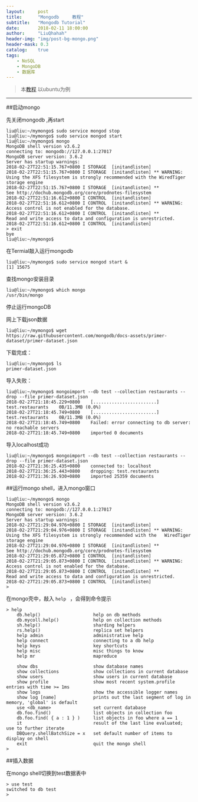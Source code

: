 ```yaml
---
layout:     post
title:      "Mongodb     教程"
subtitle:   "Mongodb Tutorial"
date:       2018-02-11 18:00:00
author:     "LiuQhahah"
header-img: "img/post-bg-mongo.png"
header-mask: 0.3
catalog:    true
tags:
    - NoSQL
    - MongoDB
    - 数据库
---
```

 
>  本[教程](https://docs.mongodb.com/manual/mongo/) 以ubuntu为例

---------------------------------------



##启动mongo
	
先关闭mongodb ,再start
	
	liu@liu:~/mymongo$ sudo service mongod stop
	liu@liu:~/mymongo$ sudo service mongod start
	liu@liu:~/mymongo$ mongo
	MongoDB shell version v3.6.2
	connecting to: mongodb://127.0.0.1:27017
	MongoDB server version: 3.6.2
	Server has startup warnings: 
	2018-02-27T22:51:15.767+0800 I STORAGE  [initandlisten] 
	2018-02-27T22:51:15.767+0800 I STORAGE  [initandlisten] ** WARNING: Using the XFS filesystem is strongly recommended with the WiredTiger storage engine
	2018-02-27T22:51:15.767+0800 I STORAGE  [initandlisten] **          See http://dochub.mongodb.org/core/prodnotes-filesystem
	2018-02-27T22:51:16.612+0800 I CONTROL  [initandlisten] 
	2018-02-27T22:51:16.612+0800 I CONTROL  [initandlisten] ** WARNING: Access control is not enabled for the database.
	2018-02-27T22:51:16.612+0800 I CONTROL  [initandlisten] **          Read and write access to data and configuration is unrestricted.
	2018-02-27T22:51:16.612+0800 I CONTROL  [initandlisten] 
	> exit
	bye
	liu@liu:~/mymongo$ 

在Termial敲入运行mongodb
	
	liu@liu:~/mymongo$ sudo service mongod start &
	[1] 15675

查找mongo安装目录

	liu@liu:~/mymongo$ which mongo
	/usr/bin/mongo

停止运行mongoDB

	
网上下载json数据

	liu@liu:~/mymongo$ wget https://raw.githubusercontent.com/mongodb/docs-assets/primer-dataset/primer-dataset.json

下载完成：
	
	liu@liu:~/mymongo$ ls
	primer-dataset.json
	
导入失败：
	
	liu@liu:~/mymongo$ mongoimport --db test --collection restaurants --drop --file primer-dataset.json 
	2018-02-27T21:18:45.229+0800    [........................] 	test.restaurants    0B/11.3MB (0.0%)
	2018-02-27T21:18:45.749+0800    [........................] 	test.restaurants    0B/11.3MB (0.0%)
	2018-02-27T21:18:45.749+0800    Failed: error connecting to db server: no reachable servers
	2018-02-27T21:18:45.749+0800    imported 0 documents
	
导入localhost成功
	
	liu@liu:~/mymongo$ mongoimport --db test --collection restaurants --drop --file primer-dataset.json 
	2018-02-27T21:36:25.435+0800    connected to: localhost
	2018-02-27T21:36:25.443+0800    dropping: test.restaurants
	2018-02-27T21:36:26.930+0800    imported 25359 documents
	
##运行mongo shell，进入mongo窗口
	
	
	liu@liu:~/mymongo$ mongo
	MongoDB shell version v3.6.2
	connecting to: mongodb://127.0.0.1:27017
	MongoDB server version: 3.6.2
	Server has startup warnings: 
	2018-02-27T21:29:04.976+0800 I STORAGE  [initandlisten] 
	2018-02-27T21:29:04.976+0800 I STORAGE  [initandlisten] ** WARNING: Using the XFS filesystem is strongly recommended with the 	WiredTiger storage engine
	2018-02-27T21:29:04.976+0800 I STORAGE  [initandlisten] **          See http://dochub.mongodb.org/core/prodnotes-filesystem
	2018-02-27T21:29:05.872+0800 I CONTROL  [initandlisten] 
	2018-02-27T21:29:05.873+0800 I CONTROL  [initandlisten] ** WARNING: Access control is not enabled for the database.
	2018-02-27T21:29:05.873+0800 I CONTROL  [initandlisten] **          Read and write access to data and configuration is unrestricted.
	2018-02-27T21:29:05.873+0800 I CONTROL  [initandlisten] 
	> 

	
在mongo壳中，敲入 `help ` ，会得到命令提示

	> help
        db.help()                    help on db methods
        db.mycoll.help()             help on collection methods
        sh.help()                    sharding helpers
        rs.help()                    replica set helpers
        help admin                   administrative help
        help connect                 connecting to a db help
        help keys                    key shortcuts
        help misc                    misc things to know
        help mr                      mapreduce

        show dbs                     show database names
        show collections             show collections in current database
        show users                   show users in current database
        show profile                 show most recent system.profile entries with time >= 1ms
        show logs                    show the accessible logger names
        show log [name]              prints out the last segment of log in memory, 'global' is default
        use <db_name>                set current database
        db.foo.find()                list objects in collection foo
        db.foo.find( { a : 1 } )     list objects in foo where a == 1
        it                           result of the last line evaluated; use to further iterate
        DBQuery.shellBatchSize = x   set default number of items to display on shell
        exit                         quit the mongo shell
	> 
	
##插入数据

在mongo shell切换到test数据表中
	
	> use test
	switched to db test
	> 

	
	


